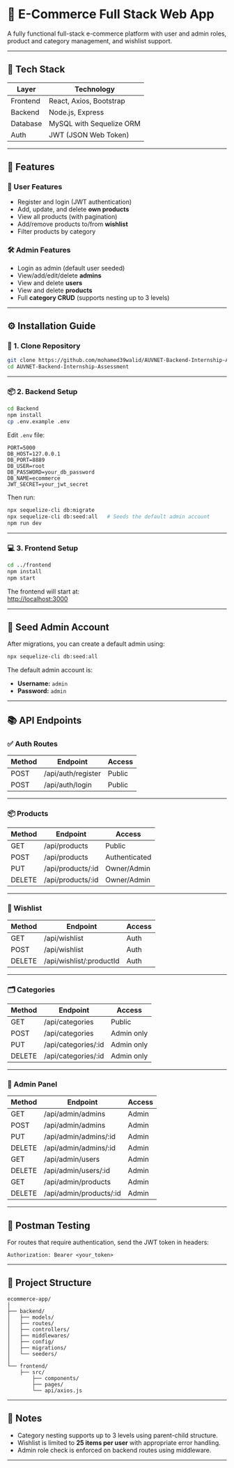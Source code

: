# 🛒 E-Commerce Full Stack Web App

A fully functional full-stack e-commerce platform with user and admin roles, product and category management, and wishlist support.

---

## 🔧 Tech Stack

| Layer     | Technology               |
|-----------|--------------------------|
| Frontend  | React, Axios, Bootstrap  |
| Backend   | Node.js, Express         |
| Database  | MySQL with Sequelize ORM |
| Auth      | JWT (JSON Web Token)     |

---

## 🚀 Features

### 👤 User Features
- Register and login (JWT authentication)
- Add, update, and delete **own products**
- View all products (with pagination)
- Add/remove products to/from **wishlist**
- Filter products by category

### 🛠️ Admin Features
- Login as admin (default user seeded)
- View/add/edit/delete **admins**
- View and delete **users**
- View and delete **products**
- Full **category CRUD** (supports nesting up to 3 levels)

---

## ⚙️ Installation Guide

### 📁 1. Clone Repository

```bash
git clone https://github.com/mohamed39walid/AUVNET-Backend-Internship-Assessment.git
cd AUVNET-Backend-Internship-Assessment
```

---

### 📦 2. Backend Setup

```bash
cd Backend
npm install
cp .env.example .env
```

Edit `.env` file:

```
PORT=5000
DB_HOST=127.0.0.1
DB_PORT=8889
DB_USER=root
DB_PASSWORD=your_db_password
DB_NAME=ecommerce
JWT_SECRET=your_jwt_secret
```

Then run:

```bash
npx sequelize-cli db:migrate
npx sequelize-cli db:seed:all   # Seeds the default admin account
npm run dev
```

---

### 💻 3. Frontend Setup

```bash
cd ../frontend
npm install
npm start
```

The frontend will start at:  
[http://localhost:3000](http://localhost:3000)

---

## 🧪 Seed Admin Account

After migrations, you can create a default admin using:

```bash
npx sequelize-cli db:seed:all
```

The default admin account is:
- **Username:** `admin`
- **Password:** `admin`

---

## 📚 API Endpoints

### ✅ Auth Routes
| Method | Endpoint            | Access       |
|--------|---------------------|--------------|
| POST   | /api/auth/register  | Public       |
| POST   | /api/auth/login     | Public       |

---

### 📦 Products
| Method | Endpoint             | Access           |
|--------|----------------------|------------------|
| GET    | /api/products        | Public           |
| POST   | /api/products        | Authenticated    |
| PUT    | /api/products/:id    | Owner/Admin      |
| DELETE | /api/products/:id    | Owner/Admin      |

---

### 🧡 Wishlist
| Method | Endpoint                    | Access     |
|--------|-----------------------------|------------|
| GET    | /api/wishlist               | Auth       |
| POST   | /api/wishlist               | Auth       |
| DELETE | /api/wishlist/:productId    | Auth       |

---

### 🗂️ Categories
| Method | Endpoint                   | Access      |
|--------|----------------------------|-------------|
| GET    | /api/categories            | Public      |
| POST   | /api/categories            | Admin only  |
| PUT    | /api/categories/:id        | Admin only  |
| DELETE | /api/categories/:id        | Admin only  |

---

### 🔐 Admin Panel
| Method | Endpoint                      | Access     |
|--------|-------------------------------|------------|
| GET    | /api/admin/admins             | Admin      |
| POST   | /api/admin/admins             | Admin      |
| PUT    | /api/admin/admins/:id         | Admin      |
| DELETE | /api/admin/admins/:id         | Admin      |
| GET    | /api/admin/users              | Admin      |
| DELETE | /api/admin/users/:id          | Admin      |
| GET    | /api/admin/products           | Admin      |
| DELETE | /api/admin/products/:id       | Admin      |

---

## 🧪 Postman Testing

For routes that require authentication, send the JWT token in headers:

```http
Authorization: Bearer <your_token>
```

---

## 📂 Project Structure

```
ecommerce-app/
│
├── backend/
│   ├── models/
│   ├── routes/
│   ├── controllers/
│   ├── middlewares/
│   ├── config/
│   ├── migrations/
│   └── seeders/
│
└── frontend/
    ├── src/
        ├── components/
        ├── pages/
        └── api/axios.js
```

---

## 🧠 Notes

- Category nesting supports up to 3 levels using parent-child structure.
- Wishlist is limited to **25 items per user** with appropriate error handling.
- Admin role check is enforced on backend routes using middleware.

---

